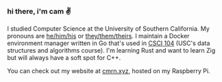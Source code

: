 ### hi there, i'm cam ✌

I studied Computer Science at the University of Southern California. My pronouns are [he/him/his](https://pronoun.is/he/.../himself) or [they/them/theirs](https://pronoun.is/they/.../themselves). 
I maintain a Docker environment manager written in Go that's used in [CSCI 104](https://github.com/csci104/docker) (USC's data structures
and algorithms course). I'm learning Rust and want to learn Zig but will always have a soft spot for C++.

You can check out my website at [cmrn.xyz](https://cmrn.xyz), hosted on my Raspberry Pi.



<!--
**camerondurham/camerondurham** is a ✨ _special_ ✨ repository because its `README.md` (this file) appears on your GitHub profile.

<a href="https://github.com/anuraghazra/github-readme-stats">
  <img align="left" src="https://github-readme-stats.vercel.app/api/top-langs/?username=camerondurham&hide=php,html&langs_count=5&layout=compact&theme=dark" />
</a>

-->
